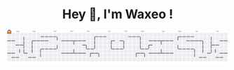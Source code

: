 <h1 align="center">Hey 👋, I'm Waxeo !</h1>

<picture>
    <source media="(prefers-color-scheme: dark)" srcset="https://raw.githubusercontent.com/Waxeo/Waxeo/output/pacman-contribution-graph-dark.svg">
    <source media="(prefers-color-scheme: light)" srcset="https://raw.githubusercontent.com/Waxeo/Waxeo/output/pacman-contribution-graph.svg">
    <img alt="pacman contribution graph" src="https://raw.githubusercontent.com/Waxeo/Waxeo/output/pacman-contribution-graph.svg">
</picture>

###
